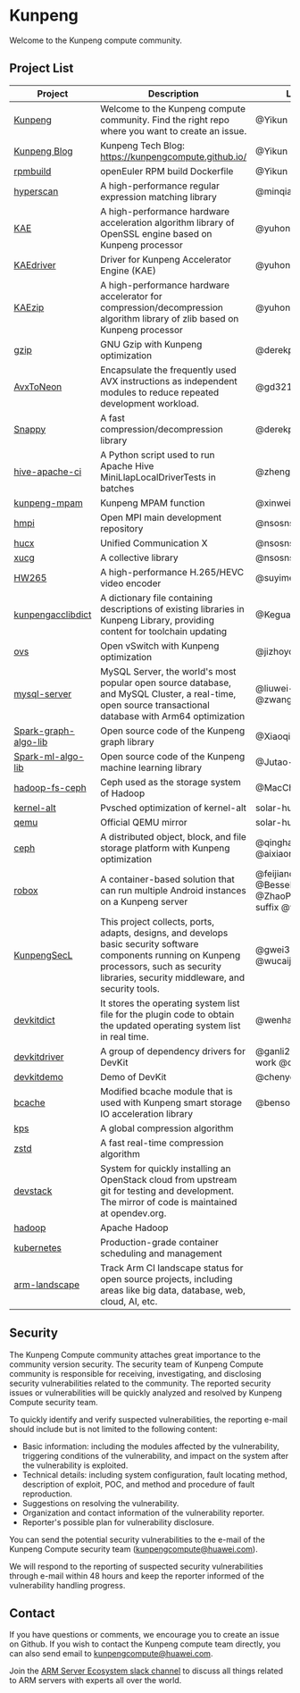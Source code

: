 # Kunpeng
Welcome to the Kunpeng compute community.

## Project List

| Project | Description | Liaison |
| --- | --- | --- |
| [Kunpeng](https://github.com/kunpengcompute/Kunpeng) | Welcome to the Kunpeng compute community. Find the right repo where you want to create an issue. | @Yikun |
| [Kunpeng Blog](kunpengcompute.github.io) | Kunpeng Tech Blog: https://kunpengcompute.github.io/ | @Yikun |
| [rpmbuild](https://github.com/kunpengcompute/rpmbuild) | openEuler RPM build Dockerfile | @Yikun |
| [hyperscan](https://github.com/kunpengcompute/hyperscan) | A high-performance regular expression matching library | @minqian |
| [KAE](https://github.com/kunpengcompute/KAE) | A high-performance hardware acceleration algorithm library of OpenSSL engine based on Kunpeng processor | @yuhongxiao123456 |
| [KAEdriver](https://github.com/kunpengcompute/KAEdriver) | Driver for Kunpeng Accelerator Engine (KAE) | @yuhongxiao123456 |
| [KAEzip](https://github.com/kunpengcompute/KAEzip) | A high-performance hardware accelerator for compression/decompression algorithm library of zlib based on Kunpeng processor | @yuhongxiao123456 |
| [gzip](https://github.com/kunpengcompute/gzip) | GNU Gzip with Kunpeng optimization | @derekpush |
| [AvxToNeon](https://github.com/kunpengcompute/AvxToNeon) | Encapsulate the frequently used AVX instructions as independent modules to reduce repeated development workload. | @gd321 |
| [Snappy](https://github.com/kunpengcompute/Snappy) | A fast compression/decompression library | @derekpush |
| [hive-apache-ci](https://github.com/kunpengcompute/hive-apache-ci) | A Python script used to run Apache Hive MiniLlapLocalDriverTests in batches | @zhengzhenyu |
| [kunpeng-mpam](https://github.com/kunpengcompute/kunpeng-mpam) | Kunpeng MPAM function | @xinweikong |
| [hmpi](https://github.com/kunpengcompute/hmpi) | Open MPI main development repository | @nsosnsos |
| [hucx](https://github.com/kunpengcompute/hucx) | Unified Communication X | @nsosnsos |
| [xucg](https://github.com/kunpengcompute/xucg) | A collective library | @nsosnsos |
| [HW265](https://github.com/kunpengcompute/HW265) | A high-performance H.265/HEVC video encoder | @suyimeng |
| [kunpengacclibdict](https://github.com/kunpengcompute/kunpengacclibdict) | A dictionary file containing descriptions of existing libraries in Kunpeng Library, providing content for toolchain updating | @Keguanghao |
| [ovs](https://github.com/kunpengcompute/ovs) | Open vSwitch with Kunpeng optimization | @jizhoyou |
| [mysql-server](https://github.com/kunpengcompute/mysql-server) | MySQL Server, the world's most popular open source database, and MySQL Cluster, a real-time, open source transactional database with Arm64 optimization | @liuwei-ck @zwang28 |
| [Spark-graph-algo-lib](https://github.com/kunpengcompute/Spark-graph-algo-lib) | Open source code of the Kunpeng graph library |@XiaoqiMa |
| [Spark-ml-algo-lib](https://github.com/kunpengcompute/Spark-ml-algo-lib) | Open source code of the Kunpeng machine learning library | @Jutao-liu |
| [hadoop-fs-ceph](https://github.com/kunpengcompute/hadoop-fs-ceph) | Ceph used as the storage system of Hadoop | @MacChen02 |
| [kernel-alt](https://github.com/kunpengcompute/kernel-alt) | Pvsched optimization of kernel-alt | solar-hu |
| [qemu](https://github.com/kunpengcompute/qemu) | Official QEMU mirror | solar-hu |
| [ceph](https://github.com/kunpengcompute/ceph) | A distributed object, block, and file storage platform with Kunpeng optimization | @qinghaixiang @aixiaorenzhe |
| [robox](https://github.com/kunpengcompute/robox) | A container-based solution that can run multiple Android instances on a Kunpeng server | @feijianqiang-wind @Bessel-Native @ZhaoPengyuan-suffix @wanglei0421 |
| [KunpengSecL](https://github.com/kunpengcompute/kunpengsecl) | This project collects, ports, adapts, designs, and develops basic security software components running on Kunpeng processors, such as security libraries, security middleware, and security tools. | @gwei3 @wucaijun2001 |
| [devkitdict](https://github.com/kunpengcompute/devkitdict) | It stores the operating system list file for the plugin code to obtain the updated operating system list in real time. | @wenhao2017 |
| [devkitdriver](https://github.com/kunpengcompute/devkitdriver) | A group of dependency drivers for DevKit | @ganli2015 @yudi-work @chenych27 |
| [devkitdemo](https://github.com/kunpengcompute/devkitdemo) | Demo of DevKit | @chenych27 |
| [bcache](https://github.com/kunpengcompute/bcache) | Modified bcache module that is used with Kunpeng smart storage IO acceleration library | @bensongchao1989 |
| [kps](https://github.com/kunpengcompute/kps) | A global compression algorithm | |
| [zstd](https://github.com/kunpengcompute/zstd) | A fast real-time compression algorithm |  |
| [devstack](https://github.com/kunpengcompute/devstack) | System for quickly installing an OpenStack cloud from upstream git for testing and development. The mirror of code is maintained at opendev.org. |  |
| [hadoop](https://github.com/kunpengcompute/hadoop) | Apache Hadoop |  |
| [kubernetes](https://github.com/kunpengcompute/kubernetes) | Production-grade container scheduling and management |  |
| [arm-landscape](https://github.com/kunpengcompute/arm-landscape) | Track Arm CI landscape status for open source projects, including areas like big data, database, web, cloud, AI, etc. |  |

## Security
The Kunpeng Compute community attaches great importance to the community version security. The security team of Kunpeng Compute community is responsible for receiving, investigating, and disclosing security vulnerabilities related to the community. The reported security issues or vulnerabilities will be quickly analyzed and resolved by Kunpeng Compute security team.

To quickly identify and verify suspected vulnerabilities, the reporting e-mail should include but is not limited to the following content:

- Basic information: including the modules affected by the vulnerability, triggering conditions of the vulnerability, and impact on the system after the vulnerability is exploited.
- Technical details: including system configuration, fault locating method, description of exploit, POC, and method and procedure of fault reproduction.
- Suggestions on resolving the vulnerability.
- Organization and contact information of the vulnerability reporter.
- Reporter's possible plan for vulnerability disclosure.

You can send the potential security vulnerabilities to the e-mail of the Kunpeng Compute security team (kunpengcompute@huawei.com).

We will respond to the reporting of suspected security vulnerabilities through e-mail within 48 hours and keep the reporter informed of the vulnerability handling progress.

## Contact
If you have questions or comments, we encourage you to create an issue on Github. If you wish to contact the Kunpeng compute team directly, you can also send email to kunpengcompute@huawei.com.

Join the [ARM Server Ecosystem slack channel](https://join.slack.com/t/armserverecosystem/shared_invite/enQtOTE0MDMxOTc0MTY0LTBiMTdkZWFhMjZmYzI2ZWVmYWUxMTU1YTcxY2NlZWViOGM5YTY4YzkwZDU3M2ZiZWUxMDQzMmU0NGY5YmFiYWY) to discuss all things related to ARM servers with experts all over the world.

